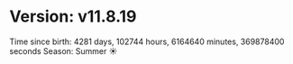 # Version: v11.8.19
Time since birth: 4281 days, 102744 hours, 6164640 minutes, 369878400 seconds
Season: Summer ☀️
